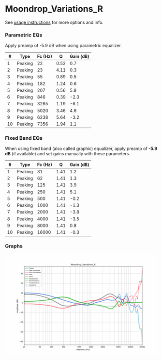 # Moondrop_Variations_R
See [usage instructions](https://github.com/jaakkopasanen/AutoEq#usage) for more options and info.

### Parametric EQs
Apply preamp of -5.9 dB when using parametric equalizer.

|   # | Type    |   Fc (Hz) |    Q |   Gain (dB) |
|-----|---------|-----------|------|-------------|
|   1 | Peaking |        22 | 0.52 |         0.7 |
|   2 | Peaking |        23 | 4.11 |         0.3 |
|   3 | Peaking |        55 | 0.89 |         0.5 |
|   4 | Peaking |       182 | 1.24 |         0.6 |
|   5 | Peaking |       207 | 0.56 |         5.8 |
|   6 | Peaking |       846 | 0.39 |        -2.3 |
|   7 | Peaking |      3265 | 1.19 |        -6.1 |
|   8 | Peaking |      5020 | 3.46 |         4.6 |
|   9 | Peaking |      6238 | 5.64 |        -3.2 |
|  10 | Peaking |      7356 | 1.94 |         1.1 |

### Fixed Band EQs
When using fixed band (also called graphic) equalizer, apply preamp of **-5.9 dB** (if available) and set gains manually with these parameters.

|   # | Type    |   Fc (Hz) |    Q |   Gain (dB) |
|-----|---------|-----------|------|-------------|
|   1 | Peaking |        31 | 1.41 |         1.2 |
|   2 | Peaking |        62 | 1.41 |         1.3 |
|   3 | Peaking |       125 | 1.41 |         3.9 |
|   4 | Peaking |       250 | 1.41 |         5.1 |
|   5 | Peaking |       500 | 1.41 |        -0.2 |
|   6 | Peaking |      1000 | 1.41 |        -1.3 |
|   7 | Peaking |      2000 | 1.41 |        -3.8 |
|   8 | Peaking |      4000 | 1.41 |        -3.5 |
|   9 | Peaking |      8000 | 1.41 |         0.8 |
|  10 | Peaking |     16000 | 1.41 |        -0.3 |

### Graphs
![](./Moondrop_Variations_R.png)

